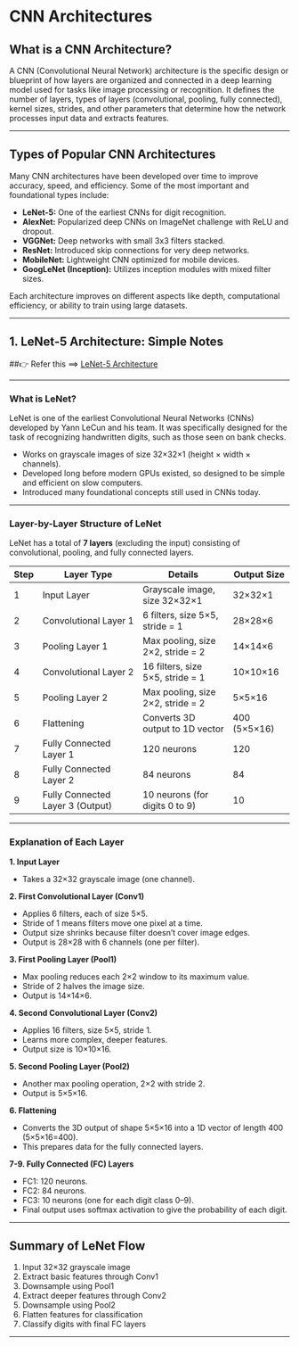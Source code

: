 
# CNN Architectures
## What is a CNN Architecture?

A CNN (Convolutional Neural Network) architecture is the specific design or blueprint of how layers are organized and connected in a deep learning model used for tasks like image processing or recognition. It defines the number of layers, types of layers (convolutional, pooling, fully connected), kernel sizes, strides, and other parameters that determine how the network processes input data and extracts features.

---

## Types of Popular CNN Architectures

Many CNN architectures have been developed over time to improve accuracy, speed, and efficiency. Some of the most important and foundational types include:

- **LeNet-5:** One of the earliest CNNs for digit recognition.  
- **AlexNet:** Popularized deep CNNs on ImageNet challenge with ReLU and dropout.  
- **VGGNet:** Deep networks with small 3x3 filters stacked.  
- **ResNet:** Introduced skip connections for very deep networks.  
- **MobileNet:** Lightweight CNN optimized for mobile devices.  
- **GoogLeNet (Inception):** Utilizes inception modules with mixed filter sizes.

Each architecture improves on different aspects like depth, computational efficiency, or ability to train using large datasets.

---

## 1. LeNet-5 Architecture: Simple Notes

##👉 Refer this ==> [LeNet-5 Architecture](LeNet.pdf)


---

### What is LeNet?

LeNet is one of the earliest Convolutional Neural Networks (CNNs) developed by Yann LeCun and his team. It was specifically designed for the task of recognizing handwritten digits, such as those seen on bank checks.

- Works on grayscale images of size 32×32×1 (height × width × channels).  
- Developed long before modern GPUs existed, so designed to be simple and efficient on slow computers.  
- Introduced many foundational concepts still used in CNNs today.

---

### Layer-by-Layer Structure of LeNet

LeNet has a total of **7 layers** (excluding the input) consisting of convolutional, pooling, and fully connected layers.

| Step | Layer Type          | Details                                  | Output Size      |
|-------|---------------------|------------------------------------------|------------------|
| 1     | Input Layer         | Grayscale image, size 32×32×1             | 32×32×1          |
| 2     | Convolutional Layer 1 | 6 filters, size 5×5, stride = 1               | 28×28×6          |
| 3     | Pooling Layer 1      | Max pooling, size 2×2, stride = 2            | 14×14×6          |
| 4     | Convolutional Layer 2 | 16 filters, size 5×5, stride = 1               | 10×10×16         |
| 5     | Pooling Layer 2      | Max pooling, size 2×2, stride = 2            | 5×5×16           |
| 6     | Flattening           | Converts 3D output to 1D vector              | 400 (5×5×16)     |
| 7     | Fully Connected Layer 1 | 120 neurons                                | 120              |
| 8     | Fully Connected Layer 2 | 84 neurons                                 | 84               |
| 9     | Fully Connected Layer 3 (Output) | 10 neurons (for digits 0 to 9)           | 10               |

---

### Explanation of Each Layer

**1. Input Layer**  
- Takes a 32×32 grayscale image (one channel).  

**2. First Convolutional Layer (Conv1)**  
- Applies 6 filters, each of size 5×5.  
- Stride of 1 means filters move one pixel at a time.  
- Output size shrinks because filter doesn’t cover image edges.  
- Output is 28×28 with 6 channels (one per filter).

**3. First Pooling Layer (Pool1)**  
- Max pooling reduces each 2×2 window to its maximum value.  
- Stride of 2 halves the image size.  
- Output is 14×14×6.

**4. Second Convolutional Layer (Conv2)**  
- Applies 16 filters, size 5×5, stride 1.  
- Learns more complex, deeper features.  
- Output size is 10×10×16.

**5. Second Pooling Layer (Pool2)**  
- Another max pooling operation, 2×2 with stride 2.  
- Output is 5×5×16.

**6. Flattening**  
- Converts the 3D output of shape 5×5×16 into a 1D vector of length 400 (5×5×16=400).  
- This prepares data for the fully connected layers.

**7-9. Fully Connected (FC) Layers**  
- FC1: 120 neurons.  
- FC2: 84 neurons.  
- FC3: 10 neurons (one for each digit class 0–9).  
- Final output uses softmax activation to give the probability of each digit.

---

## Summary of LeNet Flow

1. Input 32×32 grayscale image  
2. Extract basic features through Conv1  
3. Downsample using Pool1  
4. Extract deeper features through Conv2  
5. Downsample using Pool2  
6. Flatten features for classification  
7. Classify digits with final FC layers

---
